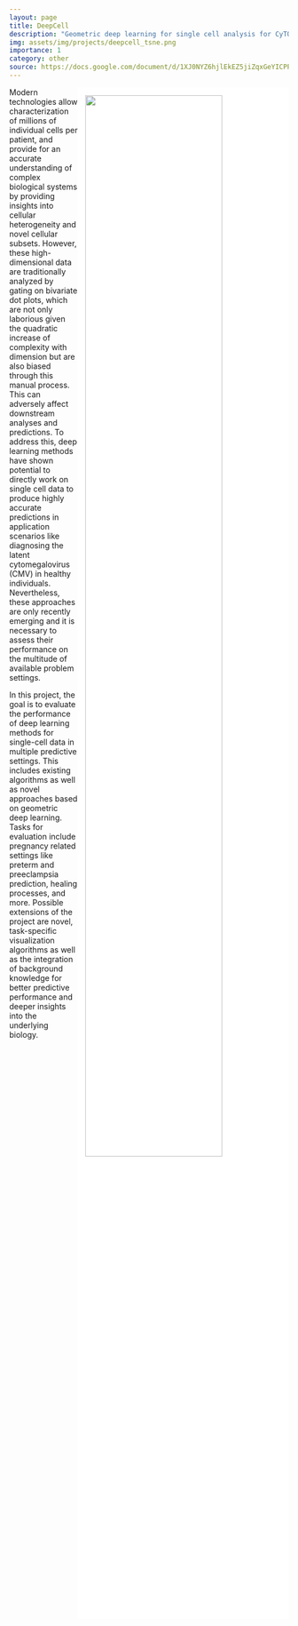 ```yaml
---
layout: page
title: DeepCell
description: "Geometric deep learning for single cell analysis for CyTOF data"
img: assets/img/projects/deepcell_tsne.png
importance: 1
category: other
source: https://docs.google.com/document/d/1XJ0NYZ6hjlEkEZ5jiZqxGeYICPP2c_p0JZRQKQkmLcQ/edit
---
```


<img src="/assets/img/projects/deepcell_tsne.png" style="float: right; width:70%; padding: 1em; background-color: white;"/>

Modern technologies allow characterization of millions of individual cells per patient, and provide for an accurate understanding of complex biological systems by providing insights into cellular heterogeneity and novel cellular subsets. However, these high-dimensional data are traditionally analyzed by gating on bivariate dot plots, which are not only laborious given the quadratic increase of complexity with dimension but are also biased through this manual process. This can adversely affect downstream analyses and predictions. To address this, deep learning methods have shown potential to directly work on single cell data to produce highly accurate predictions in application scenarios like diagnosing the latent cytomegalovirus (CMV) in healthy individuals. Nevertheless, these approaches are only recently emerging and it is necessary to assess their performance on the multitude of available problem settings.

In this project, the goal is to evaluate the performance of deep learning methods for single-cell data in multiple predictive settings. This includes existing algorithms as well as novel approaches based on geometric deep learning. Tasks for evaluation include pregnancy related settings like preterm and preeclampsia prediction, healing processes, and more. Possible extensions of the project are novel, task-specific visualization algorithms as well as the integration of background knowledge for better predictive performance and deeper insights into the underlying biology.

<!-- Throughout the project, the student will learn to work in a rigorous scientific manner by assessing the performance of machine learning and artificial intelligence methods, and how to effectively transfer novel algorithms between fields. This will heavily focus on state-of-the-art deep learning methodology as well as cutting-edge single-cell data covering a multitude of high-impact medical applications. -->
